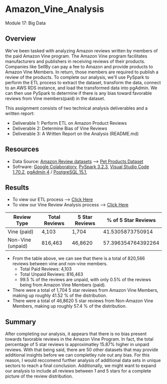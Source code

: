 # Amazon_Vine_Analysis
Module 17: Big Data

## Overview

We've been tasked with analyzing Amazon reviews written by members of the paid Amazon Vine program. The Amazon Vine program facilitates manufacturers and publishers in receiving reviews of their products. Companies like SellBy can pay a fee to Amazon and provide products to Amazon Vine Members. In return, those members are required to publish a review of the products. To complete our analysis, we'll use PySpark to perform the ETL process to extract the dataset, transform the data, connect to an AWS RDS instance, and load the transformed data into pgAdmin. We can then use PySpark to determine if there is any bias toward favorable reviews from Vine members(paid) in the dataset.

This assignment consists of two technical analysis deliverables and a written report:
- Deliverable 1: Perform ETL on Amazon Product Reviews
- Deliverable 2: Determine Bias of Vine Reviews
- Deliverable 3: A Written Report on the Analysis (README.md)

## Resources
- Data Source: [Amazon Review datasets](https://s3.amazonaws.com/amazon-reviews-pds/tsv/index.txt) --> [Pet Products Dataset](https://s3.amazonaws.com/amazon-reviews-pds/tsv/amazon_reviews_us_Pet_Products_v1_00.tsv.gz)
- Sofrware: [Google Colaboratory](https://colab.research.google.com), [PySpark 3.2.3](https://spark.apache.org/docs/3.2.3/api/python/getting_started/install.html), [Visual Studio Code 1.70.2](https://code.visualstudio.com), [pgAdmin 4](https://www.pgadmin.org/download/) / [PostgreSQL 15.1](https://www.postgresql.org/docs/current/release-15-1.html), 

## Results 
- To view our ETL process --> [Click Here](https://github.com/abrodyyy/Amazon_Vine_Analysis/blob/main/Amazon_Reviews_ETL.ipynb)
- To view our Vine Review Analysis process --> [Click Here](https://github.com/abrodyyy/Amazon_Vine_Analysis/blob/main/Vine_Review_Analysis.ipynb)


Review Type       | Total Reviews | 5 Star Reviews | % of 5 Star Reviews
----------------- | ------------- | -------------- | -------------------
Vine (paid)	      | 4,103         | 1,704          | 41.5305873750914
Non-Vine (unpaid) |	816,463       | 46,8620        | 57.396354764392264

- From the table above, we can see that there is a total of 820,566 reviews between vine and non-vine members. 
    - Total Paid Reviews: 4,103
    - Total Unpaid Reviews: 816,463
    - 99.5 % of the reviews are unpaid, with only 0.5% of the reviews being from Amazon Vine Members (paid). 
- There were a total of 1,704 5 star reviews from Amazon Vine Members, making up roughly 41.52 % of the distribution. 
- There were a total of 46,8620 5 star reviews from Non-Amazon Vine Members, making up roughly 57.4 % of the distribution. 

## Summary
After completing our analysis, it appears that there is no bias present towards favorable reviews in the Amazon Vine Program. In fact, the total percentage of 5 star reviews is approximatley 15.87% higher in unpaid reviews. With that being said, there are 50 other datasets that may provide additional insights before we can completley rule out any bias. For this reason, I would reccomend further analysis of additional data sets in unique sectors to reach a final conclusion. Additionally, we might want to expand our analysis to include all reviews between 1 and 5 stars for a complete picture of the review distribution. 
